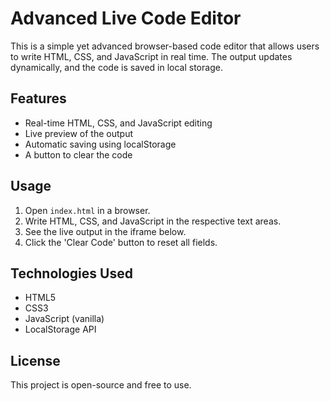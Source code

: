 # Advanced Live Code Editor

This is a simple yet advanced browser-based code editor that allows users to write HTML, CSS, and JavaScript in real time. The output updates dynamically, and the code is saved in local storage.

## Features

- Real-time HTML, CSS, and JavaScript editing
- Live preview of the output
- Automatic saving using localStorage
- A button to clear the code

## Usage

1. Open `index.html` in a browser.
2. Write HTML, CSS, and JavaScript in the respective text areas.
3. See the live output in the iframe below.
4. Click the 'Clear Code' button to reset all fields.

## Technologies Used

- HTML5
- CSS3
- JavaScript (vanilla)
- LocalStorage API

## License

This project is open-source and free to use.
